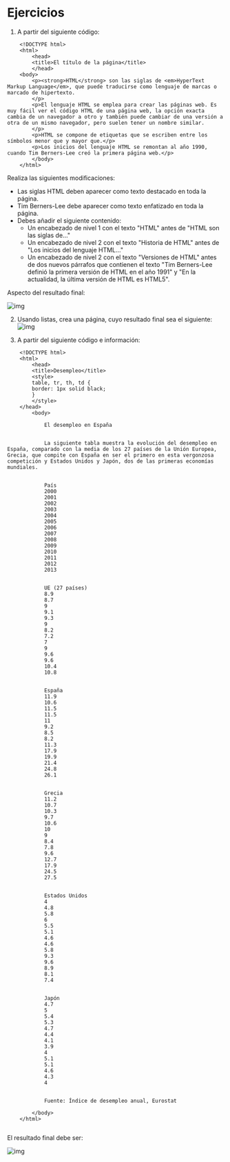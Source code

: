 # Ejercicios

1. A partir del siguiente código:

```
    <!DOCTYPE html>
    <html>
        <head>
        <title>El título de la página</title>
        </head>
    <body>
        <p><strong>HTML</strong> son las siglas de <em>HyperText Markup Language</em>, que puede traducirse como lenguaje de marcas o marcado de hipertexto.
        </p>
        <p>El lenguaje HTML se emplea para crear las páginas web. Es muy fácil ver el código HTML de una página web, la opción exacta cambia de un navegador a otro y también puede cambiar de una versión a otra de un mismo navegador, pero suelen tener un nombre similar.
        </p>
        <p>HTML se compone de etiquetas que se escriben entre los símbolos menor que y mayor que.</p>
        <p>Los inicios del lenguaje HTML se remontan al año 1990, cuando Tim Berners-Lee creó la primera página web.</p>
        </body>
    </html>

```

Realiza las siguientes modificaciones:

- Las siglas HTML deben aparecer como texto destacado en toda la página.
- Tim Berners-Lee debe aparecer como texto enfatizado en toda la página.
- Debes añadir el siguiente contenido:
  - Un encabezado de nivel 1 con el texto "HTML" antes de "HTML son las siglas de..."
  - Un encabezado de nivel 2 con el texto "Historia de HTML" antes de "Los inicios del lenguaje HTML..."
  - Un encabezado de nivel 2 con el texto "Versiones de HTML" antes de dos nuevos párrafos que contienen el texto "Tim Berners-Lee definió la primera versión de HTML en el año 1991" y "En la actualidad, la última versión de HTML es HTML5".

Aspecto del resultado final:

![img](../imgsEnunciado/enunciado_img1.png)

2. Usando listas, crea una página, cuyo resultado final sea el siguiente:
   ![img](../imgsEnunciado/enunciado_img2.png)

3. A partir del siguiente código e información:

```
    <!DOCTYPE html>
    <html>
        <head>
        <title>Desempleo</title>
        <style>
        table, tr, th, td {
        border: 1px solid black;
        }
        </style>
    </head>
        <body>

            El desempleo en España


            La siguiente tabla muestra la evolución del desempleo en España, comparado con la media de los 27 países de la Unión Europea, Grecia, que compite con España en ser el primero en esta vergonzosa competición y Estados Unidos y Japón, dos de las primeras economías mundiales.


            País
            2000
            2001
            2002
            2003
            2004
            2005
            2006
            2007
            2008
            2009
            2010
            2011
            2012
            2013


            UE (27 países)
            8.9
            8.7
            9
            9.1
            9.3
            9
            8.2
            7.2
            7
            9
            9.6
            9.6
            10.4
            10.8


            España
            11.9
            10.6
            11.5
            11.5
            11
            9.2
            8.5
            8.2
            11.3
            17.9
            19.9
            21.4
            24.8
            26.1


            Grecia
            11.2
            10.7
            10.3
            9.7
            10.6
            10
            9
            8.4
            7.8
            9.6
            12.7
            17.9
            24.5
            27.5


            Estados Unidos
            4
            4.8
            5.8
            6
            5.5
            5.1
            4.6
            4.6
            5.8
            9.3
            9.6
            8.9
            8.1
            7.4


            Japón
            4.7
            5
            5.4
            5.3
            4.7
            4.4
            4.1
            3.9
            4
            5.1
            5.1
            4.6
            4.3
            4


            Fuente: Índice de desempleo anual, Eurostat

        </body>
    </html>


```

El resultado final debe ser:

![img](../imgsEnunciado/enunciado_img3.png)
